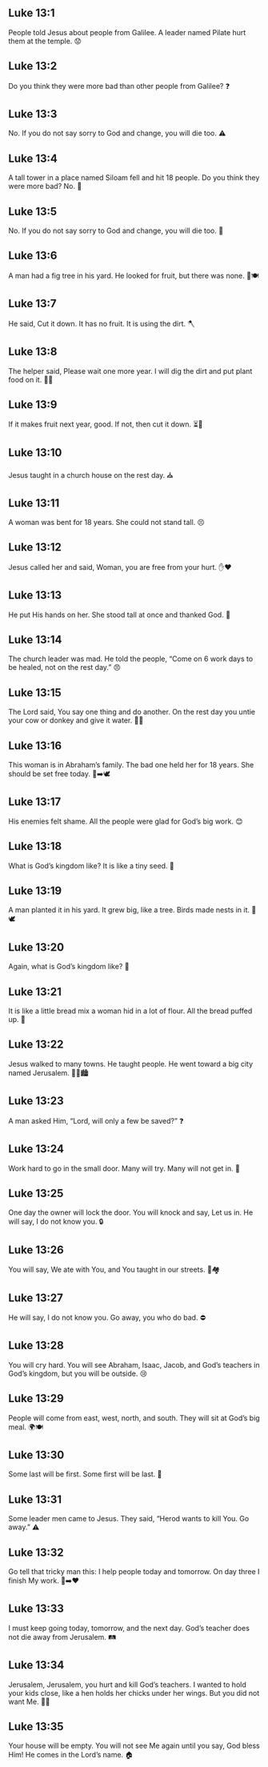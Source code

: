 ## Luke 13:1
People told Jesus about people from Galilee. A leader named Pilate hurt them at the temple. 😟
## Luke 13:2
<jesus>Do you think they were more bad than other people from Galilee?</jesus> ❓
## Luke 13:3
<jesus>No. If you do not say sorry to God and change, you will die too.</jesus> ⚠️
## Luke 13:4
<jesus>A tall tower in a place named Siloam fell and hit 18 people. Do you think they were more bad? No.</jesus> 🗼
## Luke 13:5
<jesus>No. If you do not say sorry to God and change, you will die too.</jesus> 🔁
## Luke 13:6
<jesus>A man had a fig tree in his yard. He looked for fruit, but there was none.</jesus> 🌳🍽️
## Luke 13:7
<jesus>He said, Cut it down. It has no fruit. It is using the dirt.</jesus> 🪓
## Luke 13:8
<jesus>The helper said, Please wait one more year. I will dig the dirt and put plant food on it.</jesus> 🙏🌿
## Luke 13:9
<jesus>If it makes fruit next year, good. If not, then cut it down.</jesus> ⏳🍎
## Luke 13:10
Jesus taught in a church house on the rest day. ⛪
## Luke 13:11
A woman was bent for 18 years. She could not stand tall. 😣
## Luke 13:12
Jesus called her and said, <jesus>Woman, you are free from your hurt.</jesus> ✋❤️
## Luke 13:13
He put His hands on her. She stood tall at once and thanked God. 🙌
## Luke 13:14
The church leader was mad. He told the people, “Come on 6 work days to be healed, not on the rest day.” 😠
## Luke 13:15
The Lord said, <jesus>You say one thing and do another. On the rest day you untie your cow or donkey and give it water.</jesus> 🐂💧
## Luke 13:16
<jesus>This woman is in Abraham’s family. The bad one held her for 18 years. She should be set free today.</jesus> 🔗➡️🕊️
## Luke 13:17
His enemies felt shame. All the people were glad for God’s big work. 😊
## Luke 13:18
<jesus>What is God’s kingdom like? It is like a tiny seed.</jesus> 🌱
## Luke 13:19
<jesus>A man planted it in his yard. It grew big, like a tree. Birds made nests in it.</jesus> 🌳🕊️
## Luke 13:20
<jesus>Again, what is God’s kingdom like?</jesus> 🔁
## Luke 13:21
<jesus>It is like a little bread mix a woman hid in a lot of flour. All the bread puffed up.</jesus> 🥖
## Luke 13:22
Jesus walked to many towns. He taught people. He went toward a big city named Jerusalem. 🚶‍♂️🏙️
## Luke 13:23
A man asked Him, “Lord, will only a few be saved?” ❓
## Luke 13:24
<jesus>Work hard to go in the small door. Many will try. Many will not get in.</jesus> 🚪
## Luke 13:25
<jesus>One day the owner will lock the door. You will knock and say, Let us in. He will say, I do not know you.</jesus> 🔒
## Luke 13:26
<jesus>You will say, We ate with You, and You taught in our streets.</jesus> 🍞🏘️
## Luke 13:27
<jesus>He will say, I do not know you. Go away, you who do bad.</jesus> ⛔
## Luke 13:28
<jesus>You will cry hard. You will see Abraham, Isaac, Jacob, and God’s teachers in God’s kingdom, but you will be outside.</jesus> 😢
## Luke 13:29
<jesus>People will come from east, west, north, and south. They will sit at God’s big meal.</jesus> 🌍🍽️
## Luke 13:30
<jesus>Some last will be first. Some first will be last.</jesus> 🔄
## Luke 13:31
Some leader men came to Jesus. They said, “Herod wants to kill You. Go away.” ⚠️
## Luke 13:32
<jesus>Go tell that tricky man this: I help people today and tomorrow. On day three I finish My work.</jesus> 🦊➡️❤️
## Luke 13:33
<jesus>I must keep going today, tomorrow, and the next day. God’s teacher does not die away from Jerusalem.</jesus> 🛤️
## Luke 13:34
<jesus>Jerusalem, Jerusalem, you hurt and kill God’s teachers. I wanted to hold your kids close, like a hen holds her chicks under her wings. But you did not want Me.</jesus> 🐔🐥
## Luke 13:35
<jesus>Your house will be empty. You will not see Me again until you say, God bless Him! He comes in the Lord’s name.</jesus> 🏠
